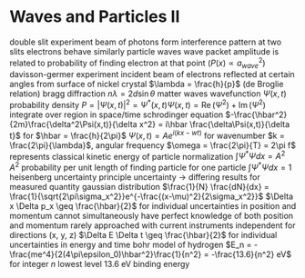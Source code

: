 # Waves and Particles II
double slit experiment
	beam of photons form interference pattern at two slits
	electrons behave similarly
particle waves
	wave packet
	amplitude is related to probability of finding electron at that point ($P(x) \propto a_{wave}^2$)
davisson-germer experiment
	incident beam of electrons reflected at certain angles from surface of nickel crystal
	$\lambda = \frac{h}{p}$ (de Broglie relation)
bragg diffraction
	$n\lambda = 2d\sin\theta$
matter waves
	wavefunction $\Psi(x,t)$
	probability density $P = |\Psi(x,t)|^2 = \Psi^*(x,t)\Psi(x,t) = \operatorname{Re}(\Psi^2) + \operatorname{Im}(\Psi^2)$
	integrate over region in space/time
	schrodinger equation
		$-\frac{\hbar^2}{2m}\frac{\delta^2\Psi(x,t)}{\delta x^2} = i\hbar \frac{\delta\Psi(x,t)}{\delta t}$ for $\hbar = \frac{h}{2\pi}$
		$\Psi(x,t) = Ae^{i(kx-wt)}$ for wavenumber $k = \frac{2\pi}{\lambda}$, angular frequency $\omega = \frac{2\pi}{T} = 2\pi f$
		represents classical kinetic energy of particle
		normalization
			$\int\Psi^*\Psi dx = A^2$
			$A^2$ probability per unit length of finding particle
			for one particle
				$\int\Psi^*\Psi dx = 1$
heisenberg uncertainty principle
	uncertainty → differing results for measured quantity
	gaussian distribution
	$\frac{1}{N} \frac{dN}{dx} = \frac{1}{\sqrt{2\pi\sigma_x^2}}e^{-\frac{(x-\mu)^2}{2\sigma_x^2}}$
	$\Delta x \Delta p_x \geq \frac{\hbar}{2}$ for individual uncertainties in position and momentum
	cannot simultaneously have perfect knowledge of both position and momentum
	rarely approached with current instruments
	independent for directions (x, y, z)
	$\Delta E \Delta t \geq \frac{\hbar}{2}$ for individual uncertainties in energy and time
bohr model of hydrogen
	$E_n = -\frac{me^4}{2(4\pi\epsilon_0)\hbar^2}\frac{1}{n^2} = -\frac{13.6}{n^2} eV$ for integer $n$
	lowest level 13.6 eV binding energy